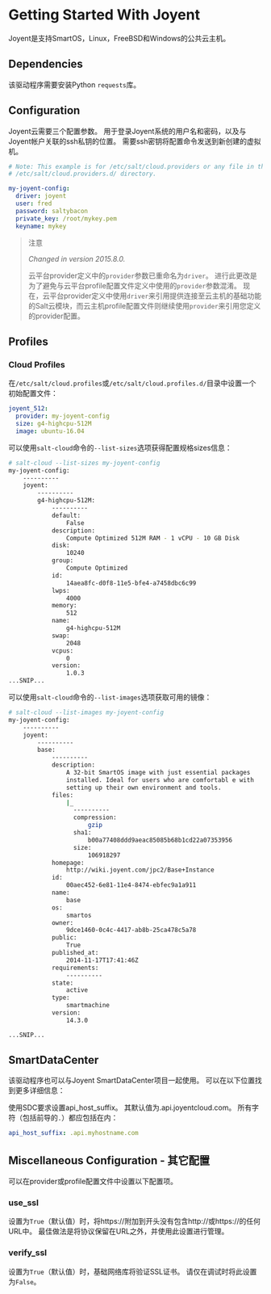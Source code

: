 # Getting Started With Joyent

Joyent是支持SmartOS，Linux，FreeBSD和Windows的公共云主机。

## Dependencies
该驱动程序需要安装Python `requests`库。

## Configuration

Joyent云需要三个配置参数。 用于登录Joyent系统的用户名和密码，以及与Joyent帐户关联的ssh私钥的位置。 需要ssh密钥将配置命令发送到新创建的虚拟机。
```yaml
# Note: This example is for /etc/salt/cloud.providers or any file in the
# /etc/salt/cloud.providers.d/ directory.

my-joyent-config:
  driver: joyent
  user: fred
  password: saltybacon
  private_key: /root/mykey.pem
  keyname: mykey
```

> 注意
>
> *Changed in version 2015.8.0.*
>
> 云平台provider定义中的`provider`参数已重命名为`driver`。 进行此更改是为了避免与云平台profile配置文件定义中使用的`provider`参数混淆。 现在，云平台provider定义中使用`driver`来引用提供连接至云主机的基础功能的Salt云模块，而云主机profile配置文件则继续使用`provider`来引用您定义的provider配置。

## Profiles
### Cloud Profiles

在`/etc/salt/cloud.profiles`或`/etc/salt/cloud.profiles.d/`目录中设置一个初始配置文件：
```yaml
joyent_512:
  provider: my-joyent-config
  size: g4-highcpu-512M
  image: ubuntu-16.04
```
可以使用`salt-cloud`命令的`--list-sizes`选项获得配置规格sizes信息：
```bash
# salt-cloud --list-sizes my-joyent-config
my-joyent-config:
    ----------
    joyent:
        ----------
        g4-highcpu-512M:
            ----------
            default:
                False
            description:
                Compute Optimized 512M RAM - 1 vCPU - 10 GB Disk
            disk:
                10240
            group:
                Compute Optimized
            id:
                14aea8fc-d0f8-11e5-bfe4-a7458dbc6c99
            lwps:
                4000
            memory:
                512
            name:
                g4-highcpu-512M
            swap:
                2048
            vcpus:
                0
            version:
                1.0.3
...SNIP...
```
可以使用`salt-cloud`命令的`--list-images`选项获取可用的镜像：
```bash
# salt-cloud --list-images my-joyent-config
my-joyent-config:
    ----------
    joyent:
        ----------
        base:
            ----------
            description:
                A 32-bit SmartOS image with just essential packages
                installed. Ideal for users who are comfortabl e with
                setting up their own environment and tools.
            files:
                |_
                  ----------
                  compression:
                      gzip
                  sha1:
                      b00a77408ddd9aeac85085b68b1cd22a07353956
                  size:
                      106918297
            homepage:
                http://wiki.joyent.com/jpc2/Base+Instance
            id:
                00aec452-6e81-11e4-8474-ebfec9a1a911
            name:
                base
            os:
                smartos
            owner:
                9dce1460-0c4c-4417-ab8b-25ca478c5a78
            public:
                True
            published_at:
                2014-11-17T17:41:46Z
            requirements:
                ----------
            state:
                active
            type:
                smartmachine
            version:
                14.3.0

...SNIP...
```

## SmartDataCenter
该驱动程序也可以与Joyent SmartDataCenter项目一起使用。 可以在以下位置找到更多详细信息：

使用SDC要求设置api_host_suffix。 其默认值为.api.joyentcloud.com。 所有字符（包括前导的`.`）都应包括在内：
```yaml
api_host_suffix: .api.myhostname.com
```

## Miscellaneous Configuration - 其它配置
可以在provider或profile配置文件中设置以下配置项。

### use_ssl
设置为`True`（默认值）时，将https://附加到开头没有包含http://或https://的任何URL中。 最佳做法是将协议保留在URL之外，并使用此设置进行管理。

### verify_ssl

设置为`True`（默认值）时，基础网络库将验证SSL证书。 请仅在调试时将此设置为`False`。
